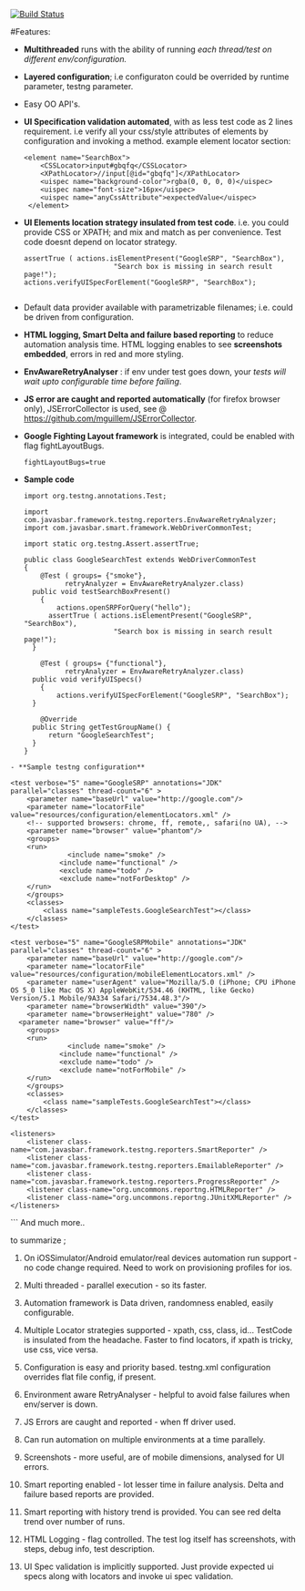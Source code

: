 [![Build Status](https://travis-ci.org/basavaraj1985/Dolphin.svg?branch=master)](https://travis-ci.org/basavaraj1985/Dolphin.svg?branch=master)

#Features: 

- **Multithreaded** runs with the ability of running _each thread/test on different env/configuration._ 

- **Layered configuration**; i.e configuraton could be overrided by runtime parameter, testng parameter. 

- Easy OO API's. 

- **UI Specification validation automated**, with as less test code as 2 lines requirement. i.e verify all your css/style attributes of elements by configuration and invoking a method. 
  example element locator section:
    ```
    <element name="SearchBox">
	    <CSSLocator>input#gbqfq</CSSLocator>
	    <XPathLocator>//input[@id="gbqfq"]</XPathLocator>
	    <uispec name="background-color">rgba(0, 0, 0, 0)</uispec>
	    <uispec name="font-size">16px</uispec>
	    <uispec name="anyCssAttribute">expectedValue</uispec>
	 </element>
    ```

- **UI Elements location strategy insulated from test code**. i.e. you could provide CSS or XPATH; and mix and match as per convenience. Test code doesnt depend on locator strategy. 
  ```
  assertTrue ( actions.isElementPresent("GoogleSRP", "SearchBox"), 
						"Search box is missing in search result page!");
  actions.verifyUISpecForElement("GoogleSRP", "SearchBox");
	
  ```

- Default data provider available with parametrizable filenames; i.e. could be driven from configuration. 
  

- **HTML logging, Smart Delta and failure based reporting** to reduce automation analysis time. HTML logging enables to see **screenshots embedded**, errors in red and more styling. 

- **EnvAwareRetryAnalyser** : if env under test goes down, your _tests will wait upto configurable time before failing_. 

- **JS error are caught and reported automatically** (for firefox browser only), JSErrorCollector is used, 
  see @ https://github.com/mguillem/JSErrorCollector. 

- **Google Fighting Layout framework** is integrated, could be enabled with flag fightLayoutBugs. 
  ```
  fightLayoutBugs=true
  ```
- **Sample code**
  ```
  import org.testng.annotations.Test;
  
  import com.javasbar.framework.testng.reporters.EnvAwareRetryAnalyzer;
  import com.javasbar.smart.framework.WebDriverCommonTest;

  import static org.testng.Assert.assertTrue;

  public class GoogleSearchTest extends WebDriverCommonTest 
  {
	  @Test ( groups= {"smoke"},
		  	retryAnalyzer = EnvAwareRetryAnalyzer.class)
  	public void testSearchBoxPresent()
	  {
		  actions.openSRPForQuery("hello");
  		assertTrue ( actions.isElementPresent("GoogleSRP", "SearchBox"), 
	  					"Search box is missing in search result page!");
  	}
	
	  @Test ( groups= {"functional"},
		  	retryAnalyzer = EnvAwareRetryAnalyzer.class)
  	public void verifyUISpecs()
	  {
		  actions.verifyUISpecForElement("GoogleSRP", "SearchBox");
  	}

	  @Override
  	public String getTestGroupName() {
	  	return "GoogleSearchTest";
  	}
  }
```
- **Sample testng configuration**
  ```
  <suite name="DolphinTests" parallel="tests" thread-count="10" >
	<parameter name="configFile" value="resources/configuration/config.properties" />
	
	<test verbose="5" name="GoogleSRP" annotations="JDK" parallel="classes" thread-count="6" >
		<parameter name="baseUrl" value="http://google.com"/>  
		<parameter name="locatorFile" value="resources/configuration/elementLocators.xml" />
		<!-- supported browsers: chrome, ff, remote,, safari(no UA), -->
		<parameter name="browser" value="phantom"/>		
		<groups>
      	<run>
		 		  <include name="smoke" />
  		 		<include name="functional" />
	  	 		<exclude name="todo" />
		   		<exclude name="notForDesktop" />
      	</run>        
    	</groups>
    	<classes>
    		<class name="sampleTests.GoogleSearchTest"></class>
		</classes>
	</test>
	
	<test verbose="5" name="GoogleSRPMobile" annotations="JDK" parallel="classes" thread-count="6" >
		<parameter name="baseUrl" value="http://google.com"/>
		<parameter name="locatorFile" value="resources/configuration/mobileElementLocators.xml" />
		<parameter name="userAgent" value="Mozilla/5.0 (iPhone; CPU iPhone OS 5_0 like Mac OS X) AppleWebKit/534.46 (KHTML, like Gecko) Version/5.1 Mobile/9A334 Safari/7534.48.3"/>
		<parameter name="browserWidth" value="390"/>
		<parameter name="browserHeight" value="780" />
	  <parameter name="browser" value="ff"/>		
		<groups>
      	<run>
		 		  <include name="smoke" />
  		 		<include name="functional" />
	  	 		<exclude name="todo" />
		   		<exclude name="notForMobile" />
      	</run>        
    	</groups>
    	<classes>
    		<class name="sampleTests.GoogleSearchTest"></class>
		</classes>
	</test>
	
	<listeners>
		<listener class-name="com.javasbar.framework.testng.reporters.SmartReporter" />
		<listener class-name="com.javasbar.framework.testng.reporters.EmailableReporter" />
		<listener class-name="com.javasbar.framework.testng.reporters.ProgressReporter" />
		<listener class-name="org.uncommons.reportng.HTMLReporter" />
		<listener class-name="org.uncommons.reportng.JUnitXMLReporter" />
	</listeners> 
</suite>
```
  And much more.. 
  

to summarize ;
1. On iOSSimulator/Android emulator/real devices automation run support - no code change required. Need to work on provisioning profiles for ios. 

2. Multi threaded - parallel execution - so its faster. 

3. Automation framework is Data driven, randomness enabled, easily configurable. 

4. Multiple Locator strategies supported - xpath, css, class, id... 
TestCode is insulated from the headache. Faster to find locators, if xpath is tricky, use css, vice versa. 

5. Configuration is easy and priority based. testng.xml configuration overrides flat file config, if present. 

6. Environment aware RetryAnalyser - helpful to avoid false failures when env/server is down. 

7. JS Errors are caught and reported - when ff driver used. 

8. Can run automation on multiple environments at a time parallely. 

9. Screenshots - more useful, are of mobile dimensions, analysed for UI errors. 

10. Smart reporting enabled - lot lesser time in failure analysis. Delta and failure based reports are provided. 

11. Smart reporting with history trend is provided. You can see red delta trend over number of runs. 

12. HTML Logging - flag controlled. The test log itself has screenshots, with steps, debug info, test description.

13. UI Spec validation is implicitly supported. Just provide expected ui specs along with locators and invoke ui spec validation. 


